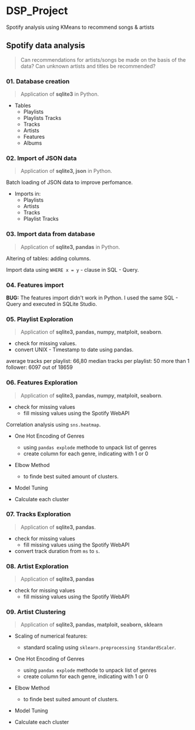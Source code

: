 # DSP_Project
Spotify analysis using KMeans to recommend songs &amp; artists

## Spotify data analysis
> Can recommendations for artists/songs be made on the basis of the data?
> Can unknown artists and titles be recommended?

### 01. Database creation

> Application of __sqlite3__ in Python.

- Tables
  - Playlists
  - Playlists Tracks
  - Tracks
  - Artists
  - Features
  - Albums

### 02. Import of JSON data

> Application of __sqlite3, json__ in Python.

Batch loading of JSON data to improve perfomance.

- Imports in:
  - Playlists
  - Artists
  - Tracks
  - Playlist Tracks

### 03. Import data from database

> Application of __sqlite3, pandas__ in Python.

Altering of tables: adding columns.

Import data using `WHERE x = y` - clause in SQL - Query.

### 04. Features import

__BUG:__
The features import didn't work in Python. I used the same SQL - Query and executed in SQLite Studio.

### 05. Playlist Exploration

> Application of __sqlite3, pandas, numpy, matploit, seaborn__.

- check for missing values.
- convert UNIX - Timestamp to date using pandas.

average tracks per playlist: 66,80
median tracks per playlist: 50
more than 1 follower: 6097 out of 18659

### 06. Features Exploration

> Application of __sqlite3, pandas, numpy, matploit, seaborn__.

- check for missing values
  - fill missing values using the Spotify WebAPI

Correlation analysis using `sns.heatmap`.

- One Hot Encoding of Genres
  - using `pandas explode` methode to unpack list of genres
  - create column for each genre, indicating with $1$ or $0$

- Elbow Method
  - to finde best suited amount of clusters.

- Model Tuning

- Calculate each cluster

### 07. Tracks Exploration

> Application of __sqlite3, pandas__.

- check for missing values
  - fill missing values using the Spotify WebAPI
- convert track duration from `ms` to `s`.

### 08. Artist Exploration

> Application of __sqlite3, pandas__

- check for missing values
  - fill missing values using the Spotify WebAPI
### 09. Artist Clustering

> Application of __sqlite3, pandas, matploit, seaborn, sklearn__

- Scaling of numerical features:
  - standard scaling using `sklearn.preprocessing StandardScaler`.

- One Hot Encoding of Genres
  - using `pandas explode` methode to unpack list of genres
  - create column for each genre, indicating with $1$ or $0$

- Elbow Method
  - to finde best suited amount of clusters.

- Model Tuning

- Calculate each cluster
